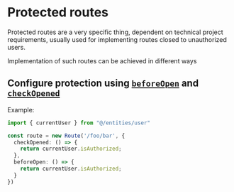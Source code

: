 # Protected routes   

Protected routes are a very specific thing, dependent on technical project requirements,
usually used for implementing routes closed to unauthorized users.   

Implementation of such routes can be achieved in different ways   


## Configure protection using [`beforeOpen`](/core/Route#beforeenter) and [`checkOpened`](/core/Route#checkopened)

Example:  
```ts
import { currentUser } from "@/entities/user"

const route = new Route('/foo/bar', {
  checkOpened: () => {
    return currentUser.isAuthorized;
  },
  beforeOpen: () => {
    return currentUser.isAuthorized;
  }
})
```

